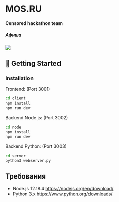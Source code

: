 # MOS.RU
#### Censored hackathon team

##### Афиша
![](https://github.com/Censored-Data/MOS.RU/blob/main/Gallery/Afisha.gif?raw=true)

## :rocket: Getting Started

### Installation
Frontend: (Port 3001)
```sh
cd client
npm install
npm run dev
```

Backend Node.js: (Port 3002)
```sh
cd node
npm install
npm run dev
```

Backend Python: (Port 3003)
```sh
cd server
python3 webserver.py
```


## Требования
* Node.js 12.18.4 https://nodejs.org/en/download/
* Python 3.x https://www.python.org/downloads/
